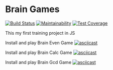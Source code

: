 # Brain Games
[![Build Status](https://travis-ci.org/Simp-lexx/project-lvl1-s416.svg?branch=master)](https://travis-ci.org/Simp-lexx/project-lvl1-s416)
[![Maintainability](https://api.codeclimate.com/v1/badges/17d1d218b21c748cd9c3/maintainability)](https://codeclimate.com/github/Simp-lexx/project-lvl1-s416/maintainability)
[![Test Coverage](https://api.codeclimate.com/v1/badges/17d1d218b21c748cd9c3/test_coverage)](https://codeclimate.com/github/Simp-lexx/project-lvl1-s416/test_coverage)

This my first training project in JS

Install and play Brain Even Game
[![asciicast](https://asciinema.org/a/jp8Tysob0fnkC9asQ3Up6d4d8.svg)](https://asciinema.org/a/jp8Tysob0fnkC9asQ3Up6d4d8)

Install and play Brain Calc Game
[![asciicast](https://asciinema.org/a/MCbgUOT08kiARv5nmy6kOp7tK.svg)](https://asciinema.org/a/MCbgUOT08kiARv5nmy6kOp7tK)

Install and play Brain Gcd Game
[![asciicast](https://asciinema.org/a/cQpSAJDe5ttklUxeidhqtSNwW.svg)](https://asciinema.org/a/cQpSAJDe5ttklUxeidhqtSNwW)
